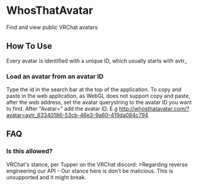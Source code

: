 # WhosThatAvatar
Find and view public VRChat avatars

## How To Use
Every avatar is identified with a unique ID, which usually starts with avtr_
### Load an avatar from an avatar ID
Type the id in the search bar at the top of the application.
To copy and paste in the web application, as WebGL does not support copy and paste, after the web address, set the avatar querystring to the avatar ID you want to find. After "Avatar=" add the avatar ID. E.g http://whosthatavatar.com/?avatar=avtr_63340186-53cb-46e3-9a60-419da084c794


## FAQ
### Is this allowed?
VRChat's stance, per Tupper on the VRChat discord: >Regarding reverse engineering our API - Our stance here is don't be malicious.  This is unsupported and it might break.
